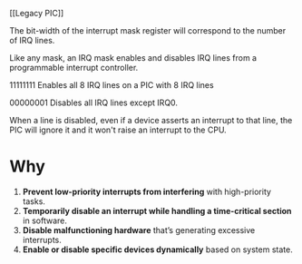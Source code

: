 [[Legacy PIC]]

The bit-width of the interrupt mask register will correspond to the number of IRQ lines.

Like any mask, an IRQ mask enables and disables IRQ lines from a programmable interrupt controller.

11111111
Enables all 8 IRQ lines on a PIC with 8 IRQ lines

00000001
Disables all IRQ lines except IRQ0.

When a line is disabled, even if a device asserts an interrupt to that line, the PIC will ignore it and it won't raise an interrupt to the CPU.

# Why
1. **Prevent low-priority interrupts from interfering** with high-priority tasks.
2. **Temporarily disable an interrupt while handling a time-critical section** in software.
3. **Disable malfunctioning hardware** that’s generating excessive interrupts.
4. **Enable or disable specific devices dynamically** based on system state.